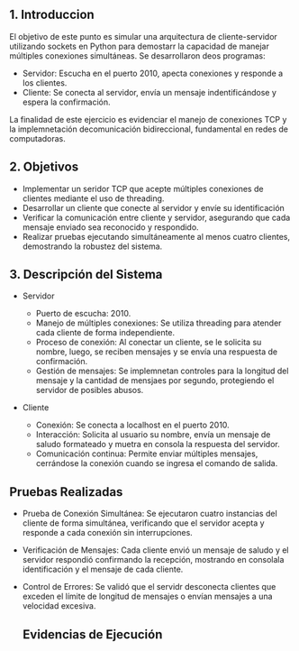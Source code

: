 ## 1. Introduccion
El objetivo de este punto es simular una arquitectura de cliente-servidor utilizando sockets en Python para demostarr la capacidad de manejar múltiples conexiones simultáneas. Se desarrollaron deos programas:
- Servidor: Escucha en el puerto 2010, apecta conexiones y responde a los clientes.
- Cliente: Se conecta al servidor, envía un mensaje indentificándose y espera la confirmación.

La finalidad de este ejercicio es evidenciar el manejo de conexiones TCP y la implemnetación decomunicación bidireccional, fundamental en redes de computadoras.

## 2. Objetivos
- Implementar un seridor TCP que acepte múltiples conexiones de clientes mediante el uso de threading.
- Desarrollar un cliente que conecte al servidor y envíe su identificación
- Verificar la comunicación entre cliente y servidor, asegurando que cada mensaje enviado sea reconocido y respondido.
- Realizar pruebas ejecutando simultáneamente al menos cuatro clientes, demostrando la robustez del sistema.

## 3. Descripción del Sistema
- Servidor
  - Puerto de escucha: 2010.
  - Manejo de múltiples conexiones: Se utiliza threading para atender cada cliente de forma independiente.
  - Proceso de conexión: Al conectar un cliente, se le solicita su nombre, luego, se reciben mensajes y se envía una respuesta de confirmación.
  - Gestión de mensajes: Se implemnetan controles para la longitud del mensaje y la cantidad de mensjaes por segundo, protegiendo el servidor de posibles abusos.

- Cliente
  - Conexión: Se conecta a localhost en el puerto 2010.
  - Interacción: Solicita al usuario su nombre, envía un mensaje de saludo formateado y muetra en consola la respuesta del servidor.
  - Comunicación continua: Permite enviar múltiples mensajes, cerrándose la conexión cuando se ingresa el comando de salida.

## Pruebas Realizadas
- Prueba de Conexión Simultánea: Se ejecutaron cuatro instancias del cliente de forma simultánea, verificando que el servidor acepta y responde a cada conexión sin interrupciones.
- Verificación de Mensajes: Cada cliente envió un mensaje de saludo y el servidor respondió confirmando la recepción, mostrando en consolala identificación y el mensaje de cada cliente.
- Control de Errores: Se validó que el servidr desconecta clientes que exceden el límite de longitud de mensajes o envían mensajes a una velocidad excesiva.

  ## Evidencias de Ejecución



